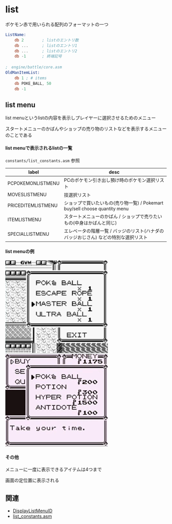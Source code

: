 # list

ポケモン赤で用いられる配列のフォーマットの一つ

```asm
ListName:
    db 2        ; listのエントリ数
    db ...      ; listのエントリ1
    db ...      ; listのエントリ2
    db -1       ; 終端記号

;　engine/battle/core.asm 
OldManItemList:
	db 1 ; # items
	db POKE_BALL, 50
	db -1
```

## list menu

list menuというlistの内容を表示しプレイヤーに選択させるためのメニュー

スタートメニューのかばんやショップの売り物のリストなどを表示するメニューのことである

#### list menuで表示されるlistの一覧

`constants/list_constants.asm` 参照

 label  |  desc
---- | ----
 PCPOKEMONLISTMENU  |  PCのポケモン引き出し預け時のポケモン選択リスト
 MOVESLISTMENU  |  技選択リスト
 PRICEDITEMLISTMENU  |  ショップで買いたいもの(売り物一覧) / Pokemart buy/sell choose quantity menu
 ITEMLISTMENU  |  スタートメニューのかばん / ショップで売りたいもの(中身はかばんと同じ)
 SPECIALLISTMENU  |  エレベータの階層一覧 / バッジのリスト(ハナダのバッジおじさん) などの特別な選択リスト

#### list menuの例

![bag](../docs/image/menu/item_list.jpg) &nbsp; ![sell](../docs/image/menu/sell_list.png)

#### その他

メニューに一度に表示できるアイテムは4つまで

画面の定位置に表示される


## 関連

- [DisplayListMenuID](./../home.asm)
- [list_constants.asm](./../constants/list_constants.asm)
